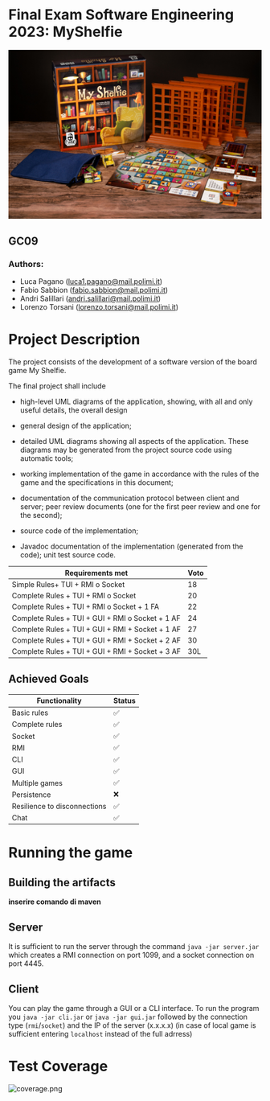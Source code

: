 # Final Exam Software Engineering 2023: MyShelfie
![Display_1.jpg](src%2Fmain%2Fresources%2Fimages%2Fpublisher%2FDisplay_1.jpg)
## GC09
### Authors:
- Luca Pagano (<luca1.pagano@mail.polimi.it>)
- Fabio Sabbion (<fabio.sabbion@mail.polimi.it>)
- Andri Salillari (<andri.salillari@mail.polimi.it>)
- Lorenzo Torsani (<lorenzo.torsani@mail.polimi.it>)

# Project Description

The project consists of the development of a software version of the board game My Shelfie.

The final project shall include
- high-level UML diagrams of the application, showing, with all and only useful details, the overall design

- general design of the application;
- detailed UML diagrams showing all aspects of the application. These diagrams may be generated from the project source code using automatic tools;
- working implementation of the game in accordance with the rules of the game and the specifications in this
  document;
- documentation of the communication protocol between client and server;
  peer review documents (one for the first peer review and one for the second);
- source code of the implementation;
- Javadoc documentation of the implementation (generated from the code);
  unit test source code.


|  Requirements met   | Voto  |
|-----|---|
Simple Rules+ TUI + RMI o Socket | 18 |
Complete Rules + TUI + RMI o Socket |20|
Complete Rules + TUI + RMI o Socket + 1 FA |22|
Complete Rules + TUI + GUI + RMI o Socket + 1 AF |24|
Complete Rules + TUI + GUI + RMI + Socket + 1 AF |27|
Complete Rules + TUI + GUI + RMI + Socket + 2 AF |30|
Complete Rules + TUI + GUI + RMI + Socket + 3 AF |30L|

## Achieved Goals

|  Functionality   | Status  |
|-----|---|
| Basic rules | ✅ 
| Complete rules | ✅ | 
| Socket | ✅ | 
| RMI | ✅ | 
| CLI | ✅ | 
| GUI | ✅ | 
| Multiple games | ✅ 
| Persistence | ❌ |  
| Resilience to disconnections | ✅ |
| Chat | ✅ |

# Running the game
## Building the artifacts
**inserire comando di maven**
## Server
It is sufficient to run the server through the command
```java -jar server.jar``` which creates a RMI connection 
on port 1099, and a socket connection on port 4445.
## Client
You can play the game through a GUI or a CLI interface. To run the program
you ```java -jar cli.jar``` or ```java -jar gui.jar``` 
followed by the connection type (```rmi```/```socket```)
and the IP of the server (x.x.x.x) (in case of local game
is sufficient entering ```localhost``` 
instead of the full adrress)

# Test Coverage
![coverage.png](src%2Fmain%2Fresources%2Fimages%2Fscreenshots%2Fcoverage.png)